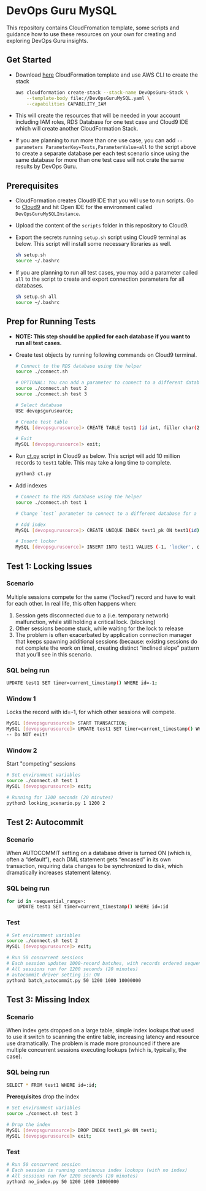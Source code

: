 # DevOps Guru MySQL

This repository contains CloudFromation template, some scripts and guidance how to use these resources on your own for creating and exploring DevOps Guru insights.

## Get Started

- Download [here](/DevOpsGuruMySQL.yaml) CloudFormation template and use AWS CLI to create the stack

  ```sh
  aws cloudformation create-stack --stack-name DevOpsGuru-Stack \
      --template-body file://DevOpsGuruMySQL.yaml \
      --capabilities CAPABILITY_IAM
  ```

- This will create the resources that will be needed in your account including IAM roles, RDS Database for one test case and Cloud9 IDE which will create another CloudFormation Stack.
- If you are planning to run more than one use case, you can add `--parameters ParameterKey=Tests,ParameterValue=all` to the script above to create a separate database per each test scenario since using the same database for more than one test case will not crate the same results by DevOps Guru.

## Prerequisites

- CloudFormation creates Cloud9 IDE that you will use to run scripts. Go to [Cloud9](https://console.aws.amazon.com/cloud9/home) and hit Open IDE for the environment called `DevOpsGuruMySQLInstance`.
- Upload the content of the `scripts` folder in this repository to Cloud9.
- Export the secrets running `setup.sh` script using Cloud9 terminal as below. This script will install some necessary libraries as well.

  ```sh
  sh setup.sh
  source ~/.bashrc
  ```

- If you are planning to run all test cases, you may add a parameter called `all` to the script to create and export connection parameters for all databases.

  ```sh
  sh setup.sh all
  source ~/.bashrc
  ```

## Prep for Running Tests

- **NOTE: This step should be applied for each database if you want to run all test cases.**

- Create test objects by running following commands on Cloud9 terminal.

  ```sh
  # Connect to the RDS database using the helper
  source ./connect.sh

  # OPTIONAL: You can add a parameter to connect to a different database for different use case
  source ./connect.sh test 2
  source ./connect.sh test 3

  # Select database
  USE devopsgurusource;

  # Create test table
  MySQL [devopsgurusource]> CREATE TABLE test1 (id int, filler char(255), timer timestamp);

  # Exit
  MySQL [devopsgurusource]> exit;
  ```

- Run [ct.py](scripts/ct.py) script in Cloud9 as below. This script will add 10 million records to `test1` table. This may take a long time to complete.

  ```sh
  python3 ct.py
  ```

- Add indexes

  ```sh
  # Connect to the RDS database using the helper
  source ./connect.sh test 1

  # Change `test` parameter to connect to a different database for a specific test case

  # Add index
  MySQL [devopsgurusource]> CREATE UNIQUE INDEX test1_pk ON test1(id);

  # Insert locker
  MySQL [devopsgurusource]> INSERT INTO test1 VALUES (-1, 'locker', current_timestamp);
  ```

## Test 1: Locking Issues

### Scenario

Multiple sessions compete for the same (“locked”) record and have to wait for each other. In real life, this often happens when:

1. Session gets disconnected due to a (i.e. temporary network) malfunction, while still holding a critical lock. (blocking)
2. Other sessions become stuck, while waiting for the lock to release
3. The problem is often exacerbated by application connection manager that keeps spawning additional sessions (because: existing sessions do not complete the work on time), creating distinct “inclined slope” pattern that you’ll see in this scenario.

### SQL being run

```sh
UPDATE test1 SET timer=current_timestamp() WHERE id=-1;
```

### Window 1

Locks the record with id=-1, for which other sessions will compete.

```sh
MySQL [devopsgurusource]> START TRANSACTION;
MySQL [devopsgurusource]> UPDATE test1 SET timer=current_timestamp() WHERE id=-1;
-- Do NOT exit!
```

### Window 2

Start "competing” sessions

```sh
# Set environment variables
source ./connect.sh test 1
MySQL [devopsgurusource]> exit;

# Running for 1200 seconds (20 minutes)
python3 locking_scenario.py 1 1200 2
```

## Test 2: Autocommit

### Scenario

When AUTOCOMMIT setting on a database driver is turned ON (which is, often a “default”), each DML statement gets “encased” in its own transaction, requiring data changes to be synchronized to disk, which dramatically increases statement latency.

### SQL being run

```sh
for id in <sequential_range>:
    UPDATE test1 SET timer=current_timestamp() WHERE id=:id
```

### Test

```sh
# Set environment variables
source ./connect.sh test 2
MySQL [devopsgurusource]> exit;

# Run 50 concurrent sessions
# Each session updates 1000-record batches, with records ordered sequentially
# All sessions run for 1200 seconds (20 minutes)
# autocommit driver setting is: ON
python3 batch_autocommit.py 50 1200 1000 10000000
```

## Test 3: Missing Index

### Scenario

When index gets dropped on a large table, simple index lookups that used to use it switch to scanning the entire table, increasing latency and resource use dramatically.
The problem is made more pronounced if there are multiple concurrent sessions executing lookups (which is, typically, the case).

### SQL being run

```sh
SELECT * FROM test1 WHERE id=:id;
```

**Prerequisites** drop the index

```sh
# Set environment variables
source ./connect.sh test 3

# Drop the index
MySQL [devopsgurusource]> DROP INDEX test1_pk ON test1;
MySQL [devopsgurusource]> exit;
```

### Test

```sh
# Run 50 concurrent session
# Each session is running continuous index lookups (with no index)
# All sessions run for 1200 seconds (20 minutes)
python3 no_index.py 50 1200 1000 10000000
```
